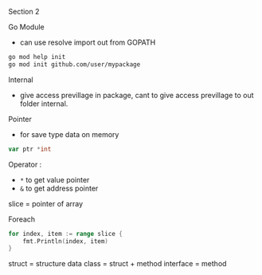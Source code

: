 Section 2

Go Module
- can use resolve import out from GOPATH

```bash
go mod help init
go mod init github.com/user/mypackage
```

Internal
- give access previllage in package, cant to give access previllage to out folder internal.

Pointer
- for save type data on memory

```go
var ptr *int
```
Operator :
- `*` to get value pointer
- `&` to get address pointer

slice = pointer of array

Foreach
```go
for index, item := range slice {
    fmt.Println(index, item)
}
```

struct  = structure data
class = struct + method
interface = method
